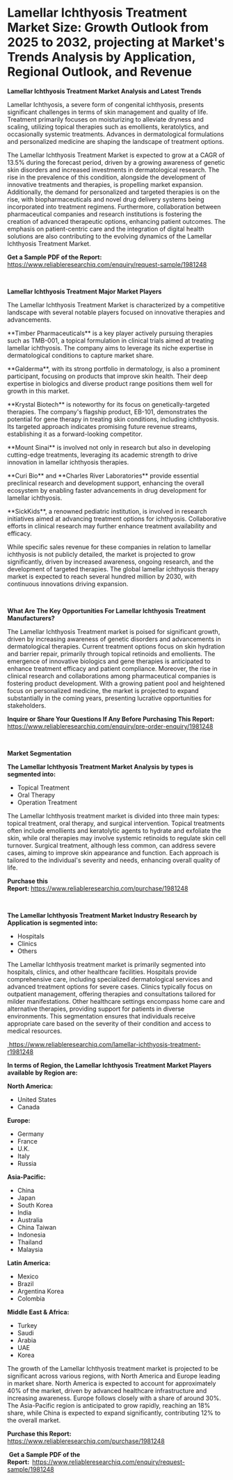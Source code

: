 <p><h1>Lamellar Ichthyosis Treatment Market Size: Growth Outlook from 2025 to 2032, projecting at Market's Trends Analysis by Application, Regional Outlook, and Revenue</h1></p><p><strong>Lamellar Ichthyosis Treatment Market Analysis and Latest Trends</strong></p>
<p><p>Lamellar Ichthyosis, a severe form of congenital ichthyosis, presents significant challenges in terms of skin management and quality of life. Treatment primarily focuses on moisturizing to alleviate dryness and scaling, utilizing topical therapies such as emollients, keratolytics, and occasionally systemic treatments. Advances in dermatological formulations and personalized medicine are shaping the landscape of treatment options.</p><p>The Lamellar Ichthyosis Treatment Market is expected to grow at a CAGR of 13.5% during the forecast period, driven by a growing awareness of genetic skin disorders and increased investments in dermatological research. The rise in the prevalence of this condition, alongside the development of innovative treatments and therapies, is propelling market expansion. Additionally, the demand for personalized and targeted therapies is on the rise, with biopharmaceuticals and novel drug delivery systems being incorporated into treatment regimens. Furthermore, collaboration between pharmaceutical companies and research institutions is fostering the creation of advanced therapeutic options, enhancing patient outcomes. The emphasis on patient-centric care and the integration of digital health solutions are also contributing to the evolving dynamics of the Lamellar Ichthyosis Treatment Market.</p></p>
<p><strong>Get a Sample PDF of the Report:&nbsp;</strong> <a href="https://www.reliableresearchiq.com/enquiry/request-sample/1981248?utm_campaign=1102&utm_medium=2&utm_source=Github&utm_content=ia&utm_term=13042025&utm_id=lamellar-ichthyosis-treatment">https://www.reliableresearchiq.com/enquiry/request-sample/1981248</a></p>
<p>&nbsp;</p>
<p><strong>Lamellar Ichthyosis Treatment Major Market Players</strong></p>
<p><p>The Lamellar Ichthyosis Treatment Market is characterized by a competitive landscape with several notable players focused on innovative therapies and advancements. </p><p>**Timber Pharmaceuticals** is a key player actively pursuing therapies such as TMB-001, a topical formulation in clinical trials aimed at treating lamellar ichthyosis. The company aims to leverage its niche expertise in dermatological conditions to capture market share. </p><p>**Galderma**, with its strong portfolio in dermatology, is also a prominent participant, focusing on products that improve skin health. Their deep expertise in biologics and diverse product range positions them well for growth in this market.</p><p>**Krystal Biotech** is noteworthy for its focus on genetically-targeted therapies. The company's flagship product, EB-101, demonstrates the potential for gene therapy in treating skin conditions, including ichthyosis. Its targeted approach indicates promising future revenue streams, establishing it as a forward-looking competitor.</p><p>**Mount Sinai** is involved not only in research but also in developing cutting-edge treatments, leveraging its academic strength to drive innovation in lamellar ichthyosis therapies. </p><p>**Curi Bio** and **Charles River Laboratories** provide essential preclinical research and development support, enhancing the overall ecosystem by enabling faster advancements in drug development for lamellar ichthyosis.</p><p>**SickKids**, a renowned pediatric institution, is involved in research initiatives aimed at advancing treatment options for ichthyosis. Collaborative efforts in clinical research may further enhance treatment availability and efficacy.</p><p>While specific sales revenue for these companies in relation to lamellar ichthyosis is not publicly detailed, the market is projected to grow significantly, driven by increased awareness, ongoing research, and the development of targeted therapies. The global lamellar ichthyosis therapy market is expected to reach several hundred million by 2030, with continuous innovations driving expansion.</p></p>
<p>&nbsp;</p>
<p><strong>What Are The Key Opportunities For Lamellar Ichthyosis Treatment Manufacturers?</strong></p>
<p><p>The Lamellar Ichthyosis Treatment market is poised for significant growth, driven by increasing awareness of genetic disorders and advancements in dermatological therapies. Current treatment options focus on skin hydration and barrier repair, primarily through topical retinoids and emollients. The emergence of innovative biologics and gene therapies is anticipated to enhance treatment efficacy and patient compliance. Moreover, the rise in clinical research and collaborations among pharmaceutical companies is fostering product development. With a growing patient pool and heightened focus on personalized medicine, the market is projected to expand substantially in the coming years, presenting lucrative opportunities for stakeholders.</p></p>
<p><strong>Inquire or Share Your Questions If Any Before Purchasing This Report:</strong> <a href="https://www.reliableresearchiq.com/enquiry/pre-order-enquiry/1981248?utm_campaign=1102&utm_medium=2&utm_source=Github&utm_content=ia&utm_term=13042025&utm_id=lamellar-ichthyosis-treatment">https://www.reliableresearchiq.com/enquiry/pre-order-enquiry/1981248</a></p>
<p>&nbsp;</p>
<p><strong>Market Segmentation</strong></p>
<p><strong>The Lamellar Ichthyosis Treatment Market Analysis by types is segmented into:</strong></p>
<p><ul><li>Topical Treatment</li><li>Oral Therapy</li><li>Operation Treatment</li></ul></p>
<p><p>The Lamellar Ichthyosis treatment market is divided into three main types: topical treatment, oral therapy, and surgical intervention. Topical treatments often include emollients and keratolytic agents to hydrate and exfoliate the skin, while oral therapies may involve systemic retinoids to regulate skin cell turnover. Surgical treatment, although less common, can address severe cases, aiming to improve skin appearance and function. Each approach is tailored to the individual's severity and needs, enhancing overall quality of life.</p></p>
<p><strong>Purchase this Report:&nbsp;</strong><a href="https://www.reliableresearchiq.com/purchase/1981248?utm_campaign=1102&utm_medium=2&utm_source=Github&utm_content=ia&utm_term=13042025&utm_id=lamellar-ichthyosis-treatment">https://www.reliableresearchiq.com/purchase/1981248</a></p>
<p>&nbsp;</p>
<p><strong>The Lamellar Ichthyosis Treatment Market Industry Research by Application is segmented into:</strong></p>
<p><ul><li>Hospitals</li><li>Clinics</li><li>Others</li></ul></p>
<p><p>The Lamellar Ichthyosis treatment market is primarily segmented into hospitals, clinics, and other healthcare facilities. Hospitals provide comprehensive care, including specialized dermatological services and advanced treatment options for severe cases. Clinics typically focus on outpatient management, offering therapies and consultations tailored for milder manifestations. Other healthcare settings encompass home care and alternative therapies, providing support for patients in diverse environments. This segmentation ensures that individuals receive appropriate care based on the severity of their condition and access to medical resources.</p></p>
<p><a href="https://www.reliableresearchiq.com/lamellar-ichthyosis-treatment-r1981248?utm_campaign=1102&utm_medium=2&utm_source=Github&utm_content=ia&utm_term=13042025&utm_id=lamellar-ichthyosis-treatment">&nbsp;https://www.reliableresearchiq.com/lamellar-ichthyosis-treatment-r1981248</a></p>
<p><strong>In terms of Region, the Lamellar Ichthyosis Treatment Market Players available by Region are:</strong></p>
<p>
    <p> <strong> North America: </strong>
        <ul>
            <li>United States</li>
            <li>Canada</li>
        </ul>
        </p> 
    <p> <strong> Europe: </strong>
        <ul>
            <li>Germany</li>
            <li>France</li>
            <li>U.K.</li>
            <li>Italy</li>
            <li>Russia</li>
        </ul>
        </p> 
    <p> <strong> Asia-Pacific: </strong>
        <ul>
            <li>China</li>
            <li>Japan</li>
            <li>South Korea</li>
            <li>India</li>
            <li>Australia</li>
            <li>China Taiwan</li>
            <li>Indonesia</li>
            <li>Thailand</li>
            <li>Malaysia</li>
        </ul>
        </p> 
    <p> <strong> Latin America: </strong>
        <ul>
            <li>Mexico</li>
            <li>Brazil</li>
            <li>Argentina Korea</li>
            <li>Colombia</li>
        </ul>
        </p> 
    <p> <strong> Middle East & Africa: </strong>
        <ul>
            <li>Turkey</li>
            <li>Saudi</li>
            <li>Arabia</li>
            <li>UAE</li>
            <li>Korea</li>
        </ul>
    </p>
    </p>
<p><p>The growth of the Lamellar Ichthyosis treatment market is projected to be significant across various regions, with North America and Europe leading in market share. North America is expected to account for approximately 40% of the market, driven by advanced healthcare infrastructure and increasing awareness. Europe follows closely with a share of around 30%. The Asia-Pacific region is anticipated to grow rapidly, reaching an 18% share, while China is expected to expand significantly, contributing 12% to the overall market.</p></p>
<p><strong>Purchase this Report: </strong><a href="https://www.reliableresearchiq.com/purchase/1981248?utm_campaign=1102&utm_medium=2&utm_source=Github&utm_content=ia&utm_term=13042025&utm_id=lamellar-ichthyosis-treatment">https://www.reliableresearchiq.com/purchase/1981248</a></p>
<p>&nbsp;<strong>Get a Sample PDF of the Report:&nbsp;&nbsp;</strong><a href="https://www.reliableresearchiq.com/enquiry/request-sample/1981248?utm_campaign=1102&utm_medium=2&utm_source=Github&utm_content=ia&utm_term=13042025&utm_id=lamellar-ichthyosis-treatment">https://www.reliableresearchiq.com/enquiry/request-sample/1981248</a></p>
<p><strong></strong></p>
<p><p></p><p></p><p></p></p>